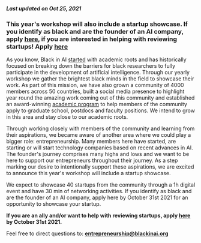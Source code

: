 ##### Last updated on Oct 25, 2021

### This year's workshop will also include a startup showcase. If you identify as black and are the founder of an AI company, apply [here](https://forms.gle/j7S7HMhH6Qe1RsHx8), if you are interested in helping with reviewing startups! Apply [here](https://forms.gle/kFV1PeJJYKHPiUCBA)

As you know, Black in AI [started](https://www.macfound.org/press/grantee-stories/strengthening-ai-diversity) with academic roots and has historically focused on breaking down the barriers for black researchers to fully participate in the development of artificial intelligence. Through our yearly workshop we gather the brightest black minds in the field to showcase their work. As part of this mission, we have also grown a community of 4000 members across 50 countries, built a social media presence to highlight year round the amazing work coming out of this community and established an award-winning [academic program](https://www.radicalai.org/black-in-ai-academic-program) to help members of the community apply to graduate school, postdocs and faculty positions. We intend to grow in this area and stay close to our academic roots.

Through working closely with members of the community and learning from their aspirations, we became aware of another area where we could play a bigger role: entrepreneurship. Many members here have started, are starting or will start technology companies based on recent advances in AI. The founder's journey comprises many highs and lows and we want to be here to support our entrepreneurs throughout their journey. As a step marking our desire to intentionally support these aspirations, we are excited to announce this year's workshop will include a startup showcase. 

We expect to showcase 40 startups from the community through a 1h digital event and have 30 min of networking activities.  If you identify as black and are the founder of an AI company, apply here by October 31st 2021 for an opportunity to showcase your startup. 

**If you are an ally and/or want to help with reviewing startups, apply [here](https://forms.gle/kFV1PeJJYKHPiUCBA) by October 31st 2021.**

Feel free to direct questions to: **entrepreneurship@blackinai.org**